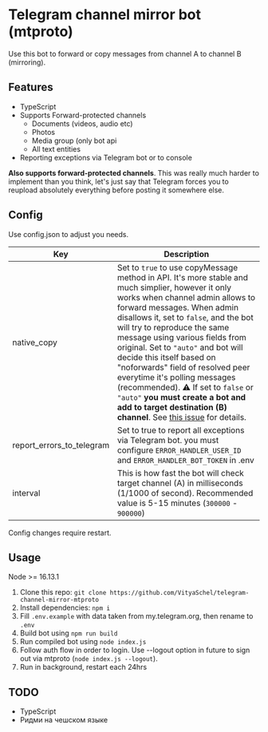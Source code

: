 # Telegram channel mirror bot (mtproto)

Use this bot to forward or copy messages from channel A to channel B (mirroring).

## Features

- TypeScript
- Supports Forward-protected channels
  - Documents (videos, audio etc)
  - Photos
  - Media group (only bot api
  - All text entities
- Reporting exceptions via Telegram bot or to console

**Also supports forward-protected channels**. This was really much harder to implement than you think, let's just say that Telegram forces you to reupload absolutely everything before posting it somewhere else.

## Config

Use config.json to adjust you needs.

Key|Description
---|---
native_copy|Set to `true` to use copyMessage method in API. It's more stable and much simplier, however it only works when channel admin allows to forward messages. When admin disallows it, set to `false`, and the bot will try to reproduce the same message using various fields from original. Set to `"auto"` and bot will decide this itself based on "noforwards" field of resolved peer everytime it's polling messages (recommended). ⚠️ If set to `false` or `"auto"` **you must create a bot and add to target destination (B) channel**. See [this issue](https://github.com/alik0211/mtproto-core/issues/148) for details.
report_errors_to_telegram|Set to true to report all exceptions via Telegram bot. you must configure `ERROR_HANDLER_USER_ID` and `ERROR_HANDLER_BOT_TOKEN` in .env
interval|This is how fast the bot will check target channel (A) in milliseconds (1/1000 of second). Recommended value is 5-15 minutes (`300000` - `900000`)

Config changes require restart.

## Usage

Node >= 16.13.1

1. Clone this repo: `git clone https://github.com/VityaSchel/telegram-channel-mirror-mtproto`
2. Install dependencies: `npm i`
3. Fill `.env.example` with data taken from my.telegram.org, then rename to `.env`
4. Build bot using `npm run build`
5. Run compiled bot using `node index.js`
6. Follow auth flow in order to login. Use --logout option in future to sign out via mtproto (`node index.js --logout`).
7. Run in background, restart each 24hrs

## TODO

- TypeScript
- Ридми на чешском языке